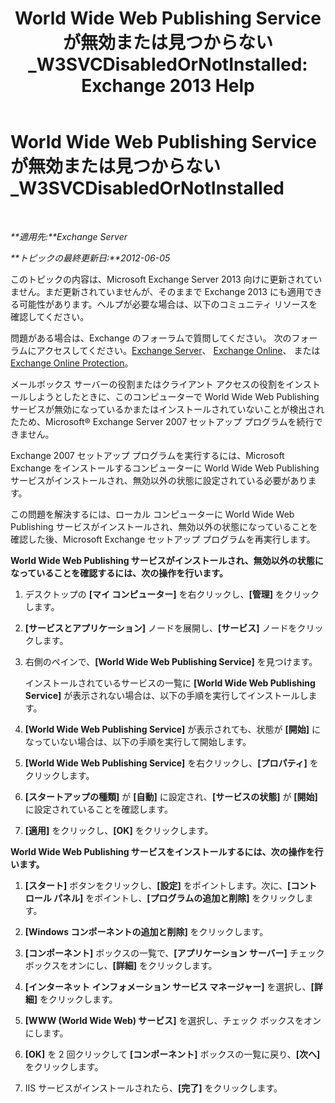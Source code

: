 ﻿---
title: 'World Wide Web Publishing Service が無効または見つからない_W3SVCDisabledOrNotInstalled: Exchange 2013 Help'
TOCTitle: World Wide Web Publishing Service が無効または見つからない_W3SVCDisabledOrNotInstalled
ms:assetid: 2d26d778-ddf1-4225-b5e2-f6b49d819c94
ms:mtpsurl: https://technet.microsoft.com/ja-jp/library/ms.exch.setupreadiness.w3svcdisabledornotinstalled(v=EXCHG.150)
ms:contentKeyID: 48269311
ms.date: 04/24/2018
mtps_version: v=EXCHG.150
ms.translationtype: HT
---

# World Wide Web Publishing Service が無効または見つからない\_W3SVCDisabledOrNotInstalled

 

_**適用先:**Exchange Server_

_**トピックの最終更新日:**2012-06-05_

このトピックの内容は、Microsoft Exchange Server 2013 向けに更新されていません。まだ更新されていませんが、そのままで Exchange 2013 にも適用できる可能性があります。ヘルプが必要な場合は、以下のコミュニティ リソースを確認してください。

問題がある場合は、Exchange のフォーラムで質問してください。 次のフォーラムにアクセスしてください。[Exchange Server](https://go.microsoft.com/fwlink/p/?linkid=60612)、 [Exchange Online](https://go.microsoft.com/fwlink/p/?linkid=267542)、 または [Exchange Online Protection](https://go.microsoft.com/fwlink/p/?linkid=285351)。

メールボックス サーバーの役割またはクライアント アクセスの役割をインストールしようとしたときに、このコンピューターで World Wide Web Publishing サービスが無効になっているかまたはインストールされていないことが検出されたため、Microsoft® Exchange Server 2007 セットアップ プログラムを続行できません。

Exchange 2007 セットアップ プログラムを実行するには、Microsoft Exchange をインストールするコンピューターに World Wide Web Publishing サービスがインストールされ、無効以外の状態に設定されている必要があります。

この問題を解決するには、ローカル コンピューターに World Wide Web Publishing サービスがインストールされ、無効以外の状態になっていることを確認した後、Microsoft Exchange セットアップ プログラムを再実行します。

**World Wide Web Publishing サービスがインストールされ、無効以外の状態になっていることを確認するには、次の操作を行います。**

1.  デスクトップの **\[マイ コンピューター\]** を右クリックし、**\[管理\]** をクリックします。

2.  **\[サービスとアプリケーション\]** ノードを展開し、**\[サービス\]** ノードをクリックします。

3.  右側のペインで、**\[World Wide Web Publishing Service\]** を見つけます。
    
    インストールされているサービスの一覧に **\[World Wide Web Publishing Service\]** が表示されない場合は、以下の手順を実行してインストールします。

4.  **\[World Wide Web Publishing Service\]** が表示されても、状態が **\[開始\]** になっていない場合は、以下の手順を実行して開始します。

5.  **\[World Wide Web Publishing Service\]** を右クリックし、**\[プロパティ\]** をクリックします。

6.  **\[スタートアップの種類\]** が **\[自動\]** に設定され、**\[サービスの状態\]** が **\[開始\]** に設定されていることを確認します。

7.  **\[適用\]** をクリックし、**\[OK\]** をクリックします。

**World Wide Web Publishing サービスをインストールするには、次の操作を行います。**

1.  **\[スタート\]** ボタンをクリックし、**\[設定\]** をポイントします。次に、**\[コントロール パネル\]** をポイントし、**\[プログラムの追加と削除\]** をクリックします。

2.  **\[Windows コンポーネントの追加と削除\]** をクリックします。

3.  **\[コンポーネント\]** ボックスの一覧で、**\[アプリケーション サーバー\]** チェック ボックスをオンにし、**\[詳細\]** をクリックします。

4.  **\[インターネット インフォメーション サービス マネージャー\]** を選択し、**\[詳細\]** をクリックします。

5.  **\[WWW (World Wide Web) サービス\]** を選択し、チェック ボックスをオンにします。

6.  **\[OK\]** を 2 回クリックして **\[コンポーネント\]** ボックスの一覧に戻り、**\[次へ\]** をクリックします。

7.  IIS サービスがインストールされたら、**\[完了\]** をクリックします。

